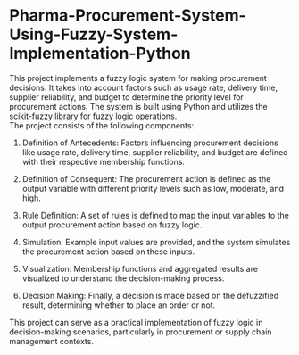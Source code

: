 # Pharma-Procurement-System-Using-Fuzzy-System-Implementation-Python
This project implements a fuzzy logic system for making procurement decisions. It takes into account factors such as usage rate, delivery time, supplier reliability, and budget to determine the priority level for procurement actions. The system is built using Python and utilizes the scikit-fuzzy library for fuzzy logic operations. 
<br>
The project consists of the following components:<br>

1. Definition of Antecedents: Factors influencing procurement decisions like usage rate, delivery time, supplier reliability, and budget are defined with their respective membership functions.<br>

2. Definition of Consequent: The procurement action is defined as the output variable with different priority levels such as low, moderate, and high.<br>

3. Rule Definition: A set of rules is defined to map the input variables to the output procurement action based on fuzzy logic.<br>

4. Simulation: Example input values are provided, and the system simulates the procurement action based on these inputs.<br>

5. Visualization: Membership functions and aggregated results are visualized to understand the decision-making process.<br>

6. Decision Making: Finally, a decision is made based on the defuzzified result, determining whether to place an order or not.<br>

This project can serve as a practical implementation of fuzzy logic in decision-making scenarios, particularly in procurement or supply chain management contexts.

